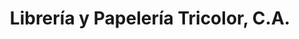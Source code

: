 ---
title: "Librería y Papelería Tricolor, C.A."
url: /ciudad-guayana-puerto-ordaz/libreria-y-papeleria-tricolor-c-a/
shop: Schreibwaren
---